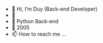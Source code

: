 - 👋 Hi, I’m Duy (Back-end Developer)
- 👀
- 🌱 Python Back-end
- 💞️ 2005
- 📫 How to reach me ...

<!---
vudinhduy26/vudinhduy26 is a ✨ special ✨ repository because its `README.md` (this file) appears on your GitHub profile.
You can click the Preview link to take a look at your changes.
--->
